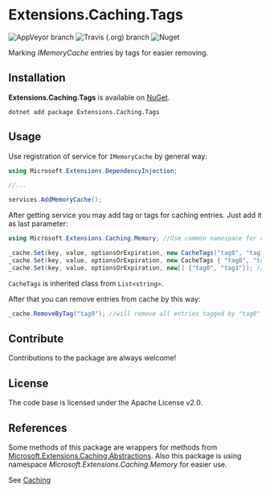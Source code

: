 # Extensions.Caching.Tags

![AppVeyor branch](https://img.shields.io/appveyor/build/A1essandro/extensions-caching-tags/main)
![Travis (.org) branch](https://img.shields.io/travis/A1essandro/Extensions.Caching.Tags/main)
![Nuget](https://img.shields.io/nuget/dt/Extensions.Caching.Tags)

Marking _IMemoryCache_ entries by tags for easier removing.

## Installation

**Extensions.Caching.Tags** is available on [NuGet](https://www.nuget.org/packages/Extensions.Caching.Tags/).

`dotnet add package Extensions.Caching.Tags`

## Usage

Use registration of service for `IMemoryCache` by general way:

```cs
using Microsoft.Extensions.DependencyInjection;

//...

services.AddMemoryCache();
```

After getting service you may add tag or tags for caching entries. Just add it as last parameter:

```cs
using Microsoft.Extensions.Caching.Memory; //Use common namespace for caching. No need to add something else

_cache.Set(key, value, optionsOrExpiration, new CacheTags("tag0", "tag1"));
_cache.Set(key, value, optionsOrExpiration, new CacheTags { "tag0", "tag1" }); //Same behaviour as above
_cache.Set(key, value, optionsOrExpiration, new[] {"tag0", "tag1"}); //Same behaviour as above
```

`CacheTags` is inherited class from `List<string>`.

After that you can remove entries from cache by this way:

```cs
_cache.RemoveByTag("tag0"); //will remove all entries tagged by "tag0"
```

## Contribute

Contributions to the package are always welcome!

## License

The code base is licensed under the Apache License v2.0.

## References

Some methods of this package are wrappers for methods from [Microsoft.Extensions.Caching.Abstractions](https://www.nuget.org/packages/Microsoft.Extensions.Caching.Abstractions/). Also this package is using namespace _Microsoft.Extensions.Caching.Memory_ for easier use.

See [Caching](https://github.com/aspnet/Caching)
